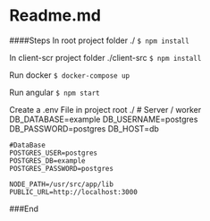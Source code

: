 # Readme.md

####Steps
In root project folder ./
`$ npm install`

In client-scr project folder ./client-src
`$ npm install`

Run docker
	`$ docker-compose up`

Run angular
	`$ npm start`


Create a .env File in project root ./
	# Server / worker
	DB_DATABASE=example
	DB_USERNAME=postgres
	DB_PASSWORD=postgres
	DB_HOST=db

	#DataBase
	POSTGRES_USER=postgres
	POSTGRES_DB=example
	POSTGRES_PASSWORD=postgres

	NODE_PATH=/usr/src/app/lib
	PUBLIC_URL=http://localhost:3000


###End